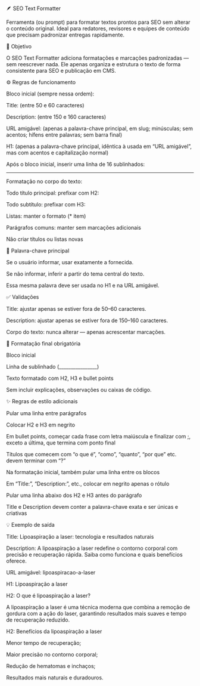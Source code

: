🪶 SEO Text Formatter

Ferramenta (ou prompt) para formatar textos prontos para SEO sem alterar o conteúdo original.
Ideal para redatores, revisores e equipes de conteúdo que precisam padronizar entregas rapidamente.

🎯 Objetivo

O SEO Text Formatter adiciona formatações e marcações padronizadas — sem reescrever nada.
Ele apenas organiza e estrutura o texto de forma consistente para SEO e publicação em CMS.

⚙️ Regras de funcionamento

Bloco inicial (sempre nessa ordem):

Title: (entre 50 e 60 caracteres)

Description: (entre 150 e 160 caracteres)

URL amigável: (apenas a palavra-chave principal, em slug; minúsculas; sem acentos; hífens entre palavras; sem barra final)

H1: (apenas a palavra-chave principal, idêntica à usada em “URL amigável”, mas com acentos e capitalização normal)

Após o bloco inicial, inserir uma linha de 16 sublinhados:

________________


Formatação no corpo do texto:

Todo título principal: prefixar com H2:

Todo subtítulo: prefixar com H3:

Listas: manter o formato (* item)

Parágrafos comuns: manter sem marcações adicionais

Não criar títulos ou listas novas

🧭 Palavra-chave principal

Se o usuário informar, usar exatamente a fornecida.

Se não informar, inferir a partir do tema central do texto.

Essa mesma palavra deve ser usada no H1 e na URL amigável.

✅ Validações

Title: ajustar apenas se estiver fora de 50–60 caracteres.

Description: ajustar apenas se estiver fora de 150–160 caracteres.

Corpo do texto: nunca alterar — apenas acrescentar marcações.

🧩 Formatação final obrigatória

Bloco inicial

Linha de sublinhado (________________)

Texto formatado com H2, H3 e bullet points

Sem incluir explicações, observações ou caixas de código.

✨ Regras de estilo adicionais

Pular uma linha entre parágrafos

Colocar H2 e H3 em negrito

Em bullet points, começar cada frase com letra maiúscula e finalizar com ;, exceto a última, que termina com ponto final

Títulos que comecem com “o que é”, “como”, “quanto”, “por que” etc. devem terminar com “?”

Na formatação inicial, também pular uma linha entre os blocos

Em “Title:”, “Description:”, etc., colocar em negrito apenas o rótulo

Pular uma linha abaixo dos H2 e H3 antes do parágrafo

Title e Description devem conter a palavra-chave exata e ser únicas e criativas

💡 Exemplo de saída

Title: Lipoaspiração a laser: tecnologia e resultados naturais

Description: A lipoaspiração a laser redefine o contorno corporal com precisão e recuperação rápida. Saiba como funciona e quais benefícios oferece.

URL amigável: lipoaspiracao-a-laser

H1: Lipoaspiração a laser

H2: O que é lipoaspiração a laser?

A lipoaspiração a laser é uma técnica moderna que combina a remoção de gordura com a ação do laser, garantindo resultados mais suaves e tempo de recuperação reduzido.

H2: Benefícios da lipoaspiração a laser

Menor tempo de recuperação;

Maior precisão no contorno corporal;

Redução de hematomas e inchaços;

Resultados mais naturais e duradouros.
